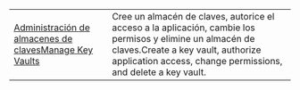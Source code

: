 |  |  |
|---------|---------|
| <span data-ttu-id="ce4b4-101">[Administración de almacenes de claves][1]</span><span class="sxs-lookup"><span data-stu-id="ce4b4-101">[Manage Key Vaults][1]</span></span> | <span data-ttu-id="ce4b4-102">Cree un almacén de claves, autorice el acceso a la aplicación, cambie los permisos y elimine un almacén de claves.</span><span class="sxs-lookup"><span data-stu-id="ce4b4-102">Create a key vault, authorize application access, change permissions, and delete a key vault.</span></span> |

[1]: https://azure.microsoft.com/en-us/resources/samples/key-vault-java-manage-key-vaults/